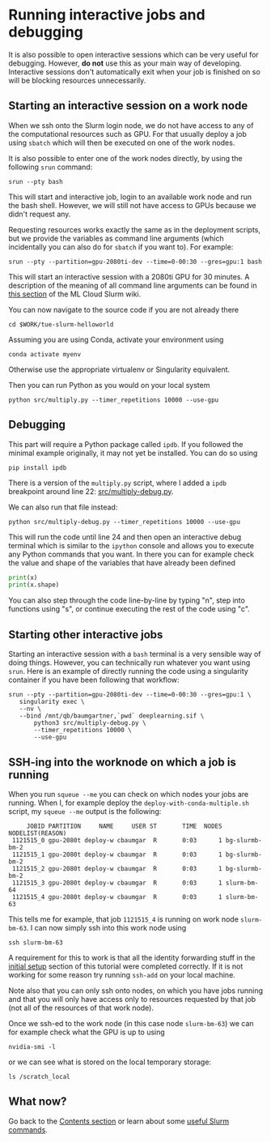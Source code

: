 # Running interactive jobs and debugging 

It is also possible to open interactive sessions which can be very useful for debugging. However, **do not** use this as your main way of developing. Interactive sessions don't automatically exit when your job is finished on so will be blocking resources unnecessarily. 

## Starting an interactive session on a work node

When we ssh onto the Slurm login node, we do not have access to any of the computational resources such as GPU. For that usually deploy a job using `sbatch` which will then be executed on one of the work nodes. 

It is also possible to enter one of the work nodes directly, by using the following `srun` command:

````
srun --pty bash
````

This will start and interactive job, login to an available work node and run the bash shell. However, we will still not have access to GPUs because we didn't request any.

Requesting resources works exactly the same as in the deployment scripts, but we provide the variables as command line arguments (which incidentally you can also do for `sbatch` if you want to). For example:

````
srun --pty --partition=gpu-2080ti-dev --time=0-00:30 --gres=gpu:1 bash 
````

This will start an interactive session with a 2080ti GPU for 30 minutes. A description of the meaning of all command line arguments can be found in [this section](https://gitlab.mlcloud.uni-tuebingen.de/doku/public/-/wikis/Slurm#submitting-batch-jobs) of the ML Cloud Slurm wiki.

You can now navigate to the source code if you are not already there
````
cd $WORK/tue-slurm-helloworld
````

Assuming you are using Conda, activate your environment using 
````
conda activate myenv
````
Otherwise use the appropriate virtualenv or Singularity equivalent. 


Then you can run Python as you would on your local system
````
python src/multiply.py --timer_repetitions 10000 --use-gpu
````

## Debugging

This part will require a Python package called `ipdb`. If you followed the minimal example originally, it may not yet be installed. You can do so using 

````
pip install ipdb
````

There is a version of the `multiply.py` script, where I added a `ipdb` breakpoint around line 22: [src/multiply-debug.py](/src/multiply-debug.py). 

We can also run that file instead:
````
python src/multiply-debug.py --timer_repetitions 10000 --use-gpu
````

This will run the code until line 24 and then open an interactive debug terminal which is similar to the `ipython` console and allows you to execute any Python commands that you want. In there you can for example check the value and shape of the variables that have already been defined
````python
print(x)
print(x.shape)
````

You can also step through the code line-by-line by typing "n", step into functions using "s", or continue executing the rest of the code using "c". 

## Starting other interactive jobs  

Starting an interactive session with a `bash` terminal is a very sensible way of doing things. However, you can technically run whatever you want using `srun`. Here is an example of directly running the code using a singularity container if you have been following that workflow:

````
srun --pty --partition=gpu-2080ti-dev --time=0-00:30 --gres=gpu:1 \
   singularity exec \
   --nv \
   --bind /mnt/qb/baumgartner,`pwd` deeplearning.sif \
       python3 src/multiply-debug.py \
       --timer_repetitions 10000 \
       --use-gpu 
````

## SSH-ing into the worknode on which a job is running

When you run `squeue --me` you can check on which nodes your jobs are running. When I, for example deploy the `deploy-with-conda-multiple.sh` script, my `squeue --me` output is the following:

````
     JOBID PARTITION     NAME     USER ST       TIME  NODES NODELIST(REASON)
 1121515_0 gpu-2080t deploy-w cbaumgar  R       0:03      1 bg-slurmb-bm-2
 1121515_1 gpu-2080t deploy-w cbaumgar  R       0:03      1 bg-slurmb-bm-2
 1121515_2 gpu-2080t deploy-w cbaumgar  R       0:03      1 bg-slurmb-bm-2
 1121515_3 gpu-2080t deploy-w cbaumgar  R       0:03      1 slurm-bm-64
 1121515_4 gpu-2080t deploy-w cbaumgar  R       0:03      1 slurm-bm-63
````

This tells me for example, that job `1121515_4` is running on work node `slurm-bm-63`. I can now simply ssh into this work node using 

````
ssh slurm-bm-63
````

A requirement for this to work is that all the identity forwarding stuff in the [initial setup](/instructions/initial-setup.md) section of this tutorial were completed correctly. If it is not working for some reason try running `ssh-add` on your local machine. 

Note also that you can only ssh onto nodes, on which you have jobs running and that you will only have access only to resources requested by that job (not all of the resources of that work node). 

Once we ssh-ed to the work node (in this case node `slurm-bm-63`) we can for example check what the GPU is up to using
````
nvidia-smi -l
````

or we can see what is stored on the local temporary storage:

````
ls /scratch_local
````

## What now?

Go back to the [Contents section](/README.md#contents) or learn about some [useful Slurm commands](/instructions/useful-commands.md). 